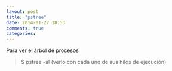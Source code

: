 ```yaml
---
layout: post
title: "pstree"
date: 2014-01-27 18:53
comments: true
categories: 
---
```

Para ver el árbol de procesos

>$ pstree -al   (verlo con cada uno de sus hilos de ejecución)


